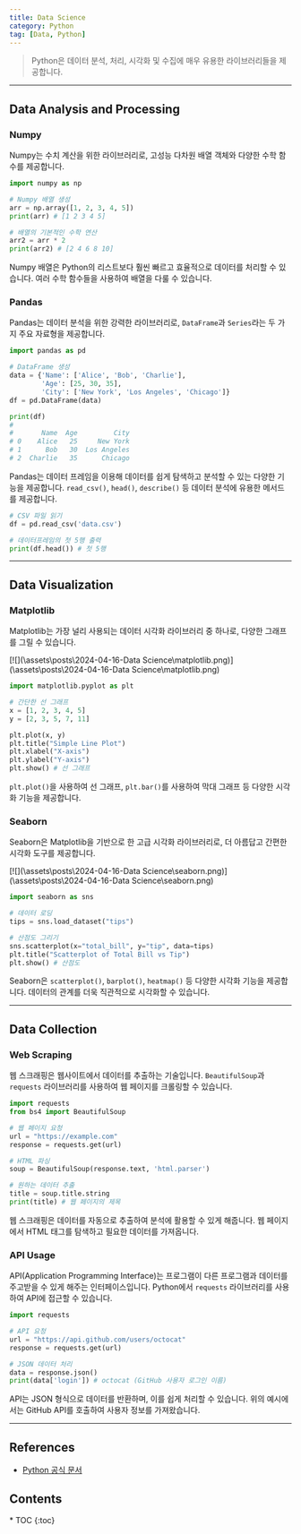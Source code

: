 ```yaml
---
title: Data Science
category: Python
tag: [Data, Python]
---
```


> Python은 데이터 분석, 처리, 시각화 및 수집에 매우 유용한 라이브러리들을 제공합니다.

---

## Data Analysis and Processing

### Numpy
Numpy는 수치 계산을 위한 라이브러리로, 고성능 다차원 배열 객체와 다양한 수학 함수를 제공합니다.

```python
import numpy as np

# Numpy 배열 생성
arr = np.array([1, 2, 3, 4, 5])
print(arr) # [1 2 3 4 5]

# 배열의 기본적인 수학 연산
arr2 = arr * 2
print(arr2) # [2 4 6 8 10]
```
Numpy 배열은 Python의 리스트보다 훨씬 빠르고 효율적으로 데이터를 처리할 수 있습니다. 여러 수학 함수들을 사용하여 배열을 다룰 수 있습니다.

### Pandas
Pandas는 데이터 분석을 위한 강력한 라이브러리로, `DataFrame`과 `Series`라는 두 가지 주요 자료형을 제공합니다.

```python
import pandas as pd

# DataFrame 생성
data = {'Name': ['Alice', 'Bob', 'Charlie'],
        'Age': [25, 30, 35],
        'City': ['New York', 'Los Angeles', 'Chicago']}
df = pd.DataFrame(data)

print(df)
#
#       Name  Age         City
# 0    Alice   25     New York
# 1      Bob   30  Los Angeles
# 2  Charlie   35      Chicago
```
Pandas는 데이터 프레임을 이용해 데이터를 쉽게 탐색하고 분석할 수 있는 다양한 기능을 제공합니다. `read_csv()`, `head()`, `describe()` 등 데이터 분석에 유용한 메서드를 제공합니다.

```python
# CSV 파일 읽기
df = pd.read_csv('data.csv')

# 데이터프레임의 첫 5행 출력
print(df.head()) # 첫 5행
```

---

## Data Visualization

### Matplotlib
Matplotlib는 가장 널리 사용되는 데이터 시각화 라이브러리 중 하나로, 다양한 그래프를 그릴 수 있습니다.

[![](\assets\posts\2024-04-16-Data Science\matplotlib.png)](\assets\posts\2024-04-16-Data Science\matplotlib.png)
```python
import matplotlib.pyplot as plt

# 간단한 선 그래프
x = [1, 2, 3, 4, 5]
y = [2, 3, 5, 7, 11]

plt.plot(x, y)
plt.title("Simple Line Plot")
plt.xlabel("X-axis")
plt.ylabel("Y-axis")
plt.show() # 선 그래프
```
`plt.plot()`을 사용하여 선 그래프, `plt.bar()`를 사용하여 막대 그래프 등 다양한 시각화 기능을 제공합니다.

### Seaborn
Seaborn은 Matplotlib을 기반으로 한 고급 시각화 라이브러리로, 더 아름답고 간편한 시각화 도구를 제공합니다.

[![](\assets\posts\2024-04-16-Data Science\seaborn.png)](\assets\posts\2024-04-16-Data Science\seaborn.png)
```python
import seaborn as sns

# 데이터 로딩
tips = sns.load_dataset("tips")

# 산점도 그리기
sns.scatterplot(x="total_bill", y="tip", data=tips)
plt.title("Scatterplot of Total Bill vs Tip")
plt.show() # 산점도
```
Seaborn은 `scatterplot()`, `barplot()`, `heatmap()` 등 다양한 시각화 기능을 제공합니다. 데이터의 관계를 더욱 직관적으로 시각화할 수 있습니다.

---

## Data Collection

### Web Scraping
웹 스크래핑은 웹사이트에서 데이터를 추출하는 기술입니다. `BeautifulSoup`과 `requests` 라이브러리를 사용하여 웹 페이지를 크롤링할 수 있습니다.

```python
import requests
from bs4 import BeautifulSoup

# 웹 페이지 요청
url = "https://example.com"
response = requests.get(url)

# HTML 파싱
soup = BeautifulSoup(response.text, 'html.parser')

# 원하는 데이터 추출
title = soup.title.string
print(title) # 웹 페이지의 제목
```
웹 스크래핑은 데이터를 자동으로 추출하여 분석에 활용할 수 있게 해줍니다. 웹 페이지에서 HTML 태그를 탐색하고 필요한 데이터를 가져옵니다.

### API Usage 
API(Application Programming Interface)는 프로그램이 다른 프로그램과 데이터를 주고받을 수 있게 해주는 인터페이스입니다. Python에서 `requests` 라이브러리를 사용하여 API에 접근할 수 있습니다.

```python
import requests

# API 요청
url = "https://api.github.com/users/octocat"
response = requests.get(url)

# JSON 데이터 처리
data = response.json()
print(data['login']) # octocat (GitHub 사용자 로그인 이름)
```
API는 JSON 형식으로 데이터를 반환하며, 이를 쉽게 처리할 수 있습니다. 위의 예시에서는 GitHub API를 호출하여 사용자 정보를 가져왔습니다.

---

## References
- [Python 공식 문서](https://docs.python.org/3/)

<nav class="post-toc" markdown="1">
  <h2>Contents</h2>
* TOC
{:toc}
</nav>
